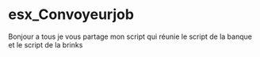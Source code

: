 # esx_Convoyeurjob
Bonjour a tous je vous partage mon script qui réunie le script de la banque et le script de la brinks 
